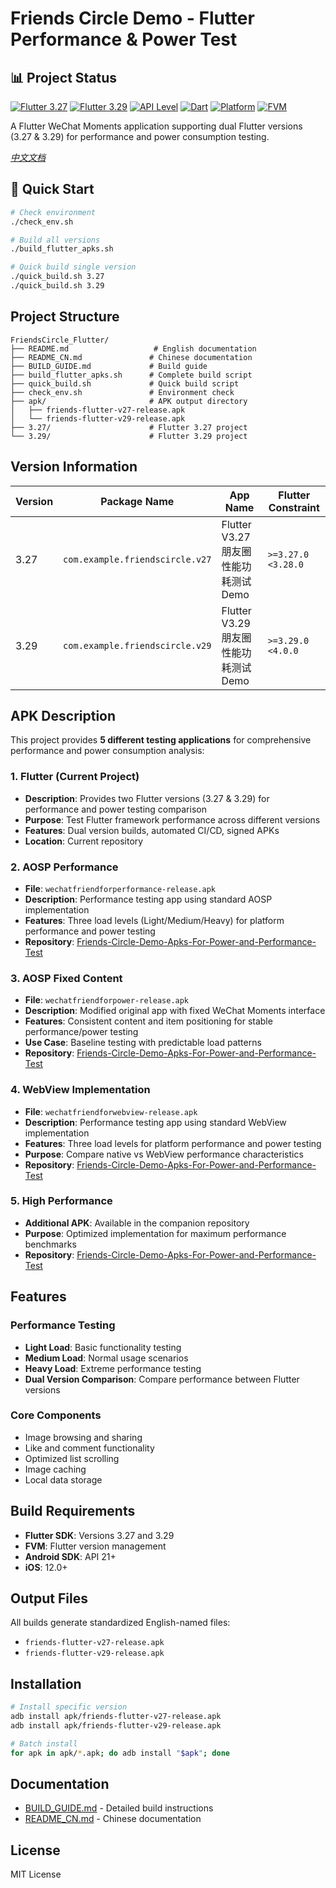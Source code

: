 # Friends Circle Demo - Flutter Performance & Power Test

## 📊 Project Status

[![Flutter 3.27](https://img.shields.io/badge/Flutter-3.27-blue.svg)](https://flutter.dev)
[![Flutter 3.29](https://img.shields.io/badge/Flutter-3.29-green.svg)](https://flutter.dev)
[![API Level](https://img.shields.io/badge/API-21%2B-blue.svg)](https://android-arsenal.com/api?level=21)
[![Dart](https://img.shields.io/badge/Dart-2.17%2B-orange.svg)](https://dart.dev)
[![Platform](https://img.shields.io/badge/Platform-Android%20%7C%20iOS-lightgrey.svg)](https://flutter.dev)
[![FVM](https://img.shields.io/badge/FVM-Required-yellow.svg)](https://fvm.app)

A Flutter WeChat Moments application supporting dual Flutter versions (3.27 & 3.29) for performance and power consumption testing.

*[中文文档](README_CN.md)*

## 🚀 Quick Start

```bash
# Check environment
./check_env.sh

# Build all versions
./build_flutter_apks.sh

# Quick build single version
./quick_build.sh 3.27
./quick_build.sh 3.29
```

## Project Structure

```
FriendsCircle_Flutter/
├── README.md                   # English documentation
├── README_CN.md               # Chinese documentation
├── BUILD_GUIDE.md             # Build guide
├── build_flutter_apks.sh      # Complete build script
├── quick_build.sh             # Quick build script
├── check_env.sh               # Environment check
├── apk/                       # APK output directory
│   ├── friends-flutter-v27-release.apk
│   └── friends-flutter-v29-release.apk
├── 3.27/                      # Flutter 3.27 project
└── 3.29/                      # Flutter 3.29 project
```

## Version Information

| Version | Package Name | App Name | Flutter Constraint |
|---------|--------------|----------|-------------------|
| 3.27 | `com.example.friendscircle.v27` | Flutter V3.27 朋友圈性能功耗测试 Demo | `>=3.27.0 <3.28.0` |
| 3.29 | `com.example.friendscircle.v29` | Flutter V3.29 朋友圈性能功耗测试 Demo | `>=3.29.0 <4.0.0` |

## APK Description

This project provides **5 different testing applications** for comprehensive performance and power consumption analysis:

### 1. **Flutter** (Current Project)
- **Description**: Provides two Flutter versions (3.27 & 3.29) for performance and power testing comparison
- **Purpose**: Test Flutter framework performance across different versions
- **Features**: Dual version builds, automated CI/CD, signed APKs
- **Location**: Current repository

### 2. **AOSP Performance** 
- **File**: `wechatfriendforperformance-release.apk`
- **Description**: Performance testing app using standard AOSP implementation
- **Features**: Three load levels (Light/Medium/Heavy) for platform performance and power testing
- **Repository**: [Friends-Circle-Demo-Apks-For-Power-and-Performance-Test](https://github.com/Gracker/Friends-Circle-Demo-Apks-For-Power-and-Performance-Test/tree/master/apk-released)

### 3. **AOSP Fixed Content**
- **File**: `wechatfriendforpower-release.apk` 
- **Description**: Modified original app with fixed WeChat Moments interface
- **Features**: Consistent content and item positioning for stable performance/power testing
- **Use Case**: Baseline testing with predictable load patterns
- **Repository**: [Friends-Circle-Demo-Apks-For-Power-and-Performance-Test](https://github.com/Gracker/Friends-Circle-Demo-Apks-For-Power-and-Performance-Test/tree/master/apk-released)

### 4. **WebView Implementation**
- **File**: `wechatfriendforwebview-release.apk`
- **Description**: Performance testing app using standard WebView implementation
- **Features**: Three load levels for platform performance and power testing
- **Purpose**: Compare native vs WebView performance characteristics
- **Repository**: [Friends-Circle-Demo-Apks-For-Power-and-Performance-Test](https://github.com/Gracker/Friends-Circle-Demo-Apks-For-Power-and-Performance-Test/tree/master/apk-released)

### 5. **High Performance**
- **Additional APK**: Available in the companion repository
- **Purpose**: Optimized implementation for maximum performance benchmarks
- **Repository**: [Friends-Circle-Demo-Apks-For-Power-and-Performance-Test](https://github.com/Gracker/Friends-Circle-Demo-Apks-For-Power-and-Performance-Test/tree/master/apk-released)

## Features

### Performance Testing
- **Light Load**: Basic functionality testing
- **Medium Load**: Normal usage scenarios  
- **Heavy Load**: Extreme performance testing
- **Dual Version Comparison**: Compare performance between Flutter versions

### Core Components
- Image browsing and sharing
- Like and comment functionality
- Optimized list scrolling
- Image caching
- Local data storage

## Build Requirements

- **Flutter SDK**: Versions 3.27 and 3.29
- **FVM**: Flutter version management
- **Android SDK**: API 21+
- **iOS**: 12.0+

## Output Files

All builds generate standardized English-named files:
- `friends-flutter-v27-release.apk`
- `friends-flutter-v29-release.apk`

## Installation

```bash
# Install specific version
adb install apk/friends-flutter-v27-release.apk
adb install apk/friends-flutter-v29-release.apk

# Batch install
for apk in apk/*.apk; do adb install "$apk"; done
```

## Documentation

- [BUILD_GUIDE.md](BUILD_GUIDE.md) - Detailed build instructions
- [README_CN.md](README_CN.md) - Chinese documentation

## License

MIT License